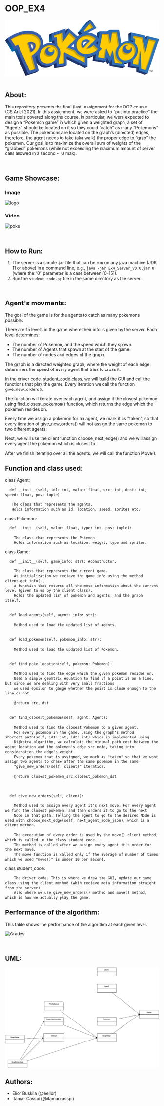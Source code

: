 # OOP_EX4
<img src="game/sprites/logo.svg.png" alt="logo">

<br/>
<br/>

## About:
This repository presents the final (last) assignment for the OOP course (CS.Ariel 2021),
In this assignment, we were asked to “put into practice” the main tools covered along the course, in particular, we were expected to design a “Pokemon game” in which given a weighted graph,  a set of “Agents” should be located on it so they could “catch” as many “Pokemons” as possible. The pokemons are located on the graph’s (directed) edges, therefore, the agent needs to take (aka walk)  the proper edge to “grab” the pokemon. Our goal is to maximize the overall sum of weights of the “grabbed” pokemons (while not exceeding the maximum amount of server calls allowed in a second - 10 max).

<br/>

## Game Showcase:
### Image
<img src="game/sprites/showcase.png" alt="logo">

<br/>

### Video
![poke](https://user-images.githubusercontent.com/74679553/148662018-f1c857a9-c16a-4f87-90ea-88365f4a5b37.gif)


<br/>

## How to Run:

1. The server is a simple .jar file that can be run on any java machine (JDK 11 or above) in a command line, e.g.,  ```java -jar Ex4_Server_v0.0.jar 0```  (where the “0” parameter is a case between [0-15]).
2. Run the ```student_code.py``` file in the same directory as the server.

<br/>

## Agent's movments:
The goal of the game is for the agents to catch as many pokemons possible.

There are 15 levels in the game where their info is given by the server. Each level determines:

- The number of Pokemon, and the speed which they spawn.
- The number of Agents that spawn at the start of the game.
- The number of nodes and edges of the graph.

The graph is a directed weighted graph, where the weight of each edge determines the speed of every agent that tries to cross it.



In the driver code, student_code class, we will build the GUI and call the functions that play the game. Every iteration we call the function give_new_orders().

The function will iterate over each agent, and assign it the closest pokemon using find_closest_pokemon() function, which returns the edge which the pokemon resides on.

Every time we assign a pokemon for an agent, we mark it as "taken", so that every iteration of give_new_orders() will not assign the same pokemon to two different agents.

Next, we will use the client function choose_next_edge() and we will assign every agent the pokemon which is closest to.

After we finish iterating over all the agents, we will call the function Move().

## Function and class used:

  class Agent:
  
      def __init__(self, id1: int, value: float, src: int, dest: int, speed: float, pos: tuple):

       The class that represents the agents. 
       Holds information such as id, location, speed, sprites etc.

    
class Pokemon:

      def __init__(self, value: float, type: int, pos: tuple):

        The class that represents the Pokemon
        Holds information such as location, weight, type and sprites.

class Game:

      def __init__(self, game_info: str): #constructor.

        The class that represents the current game.
        At initialization we recieve the game info using the method client.get_info(), 
        a function that returns all the meta information about the current level (given to us by the client class).
        Holds the updated list of pokemon and agents, and the graph itself.


      def load_agents(self, agents_info: str):

        Method used to load the updated list of agents. 


      def load_pokemon(self, pokemon_info: str):

        Method used to load the updated list of Pokemon.


      def find_poke_location(self, pokemon: Pokemon):

        Method used to find the edge which the given pokemon resides on.
        Used a simple geomtric equation to find if a point is on a line, but since we are dealing with very small fractions
        we used epsilon to gauge whether the point is close enough to the line or not.

        @return src, dst

        
      def find_closest_pokemon(self, agent: Agent):

        Method used to find the closest Pokemon to a given agent.
        For every pokemon in the game, using the graph's method shortest_path(self, id1: int, id2: int) which is implemented using
        Dijkstra algorithm, we calculate the minimal path cost between the agent location and the pokemon's edge src node, taking into consideration the edge's weight.
        Every pokemon that is assigned, we mark as "taken" so that we wont assign two agents to chase after the same pokemon in the same
        "give_new_orders(self, client)" iteration.

        @return closest_pokemon_src,closest_pokemon_dst


      
      def give_new_orders(self, client):

        Method used to assign every agent it's next move. For every agent we find the closest pokemon, and then orders it to go to the next 
        Node in that path. Telling the agent to go to the desired Node is used with choose_next_edge(self, next_agent_node_json), which is a client method.

        The excecution of every order is used by the move() client method, which is called in the class student_code.
        The method is called after we assign every agent it's order for the next move.
        The move function is called only if the average of number of times which we used "move()" is under 10 per second.


class student_code:
    
        The driver code. This is where we draw the GUI, update our game class using the client method (whih recieve meta information straight from the server).
        Also where we use give_new_orders() method and move() method, which is how we actually play the game.


## Performance of the algorithm:
  This table shows the performance of the algorithm at each given level.
  
![Grades](https://user-images.githubusercontent.com/74679553/148681799-424cebf0-1f42-40f7-9a76-e4f9f7f24cdc.png)

  
<br/>

## UML:
<img src="uml.png">

<br/>

## Authors:
- Elior Buskila (@eelior)
- Itamar Casspi (@itamarcasspi)
